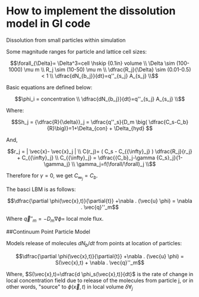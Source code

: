 # How to implement the dissolution model in GI code

Dissolution from small particles within simulation

Some magnitude ranges for particle and lattice cell sizes:

~~~math
\forall_{\Delta}= \Delta^3=cell \hskip {0.1in} volume \\
\Delta \sim (100-1000) \mu m \\
R_j \sim (10-50) \mu m \\
\dfrac{R_j}{\Delta} \sim (0.01-0.5) < 1 \\
\dfrac{dN_{b_j}}{dt}=q''_{s_j} A_{s_j} \\
~~~

Basic equations are defined below:

~~~math
\phi_i = concentration \\
\dfrac{dN_{b_j}}{dt}=q''_{s_j} A_{s_j} \\
~~~

Where:

~~~math
Sh_j = {\dfrac{R}{\delta}}_j = \dfrac{q''_s}{D_m \big( \dfrac{C_s-C_b}{R}\big)}=1+\Delta_{con} + \Delta_{hyd} 
~~~

And,
~~~math
r_j = | \vec{x}- \vec{x}_j | \\
C(r_j)= ( C_s - C_{{\infty}_j} ) \dfrac{R_j}{r_j} + C_{{\infty}_j} \\
C_{{\infty}_j} = \dfrac{{C_b}_j-\gamma {C_s}_j}{1-\gamma_j} \\
\gamma_j=f(\forall/\forall)_j \\
~~~

Therefore for $\gamma=0$, we get $C_{{\infty}_j}=C_b$.

The basci LBM is as follows:

~~~ math
\dfrac{\partial \phi(\vec{x},t)}{\partial{t}} +\nabla . (\vec{u} \phi) = \nabla . \vec{q}''_m
~~~ 

Where $\vec{q}''_m = - D_m \nabla \phi=$ local mole flux.

##Continuum Point Particle Model

Models release of molecules $dN_b/dt$ from points at location of particles: 

~~~ math
\dfrac{\partial \phi(\vec{x},t)}{\partial{t}} +\nabla . (\vec{u} \phi) = S(\vec{x},t) + \nabla . \vec{q}''_m
~~~

Where, $S(\vec{x},t)=\dfrac{d \phi_s(\vec{x},t)}{dt}$ is the rate of change in local concentration field due to release of the molecules from particle j, or in other words, "source" to $\phi(\vec{x},t)$ in local volume $\delta \forall_j$

